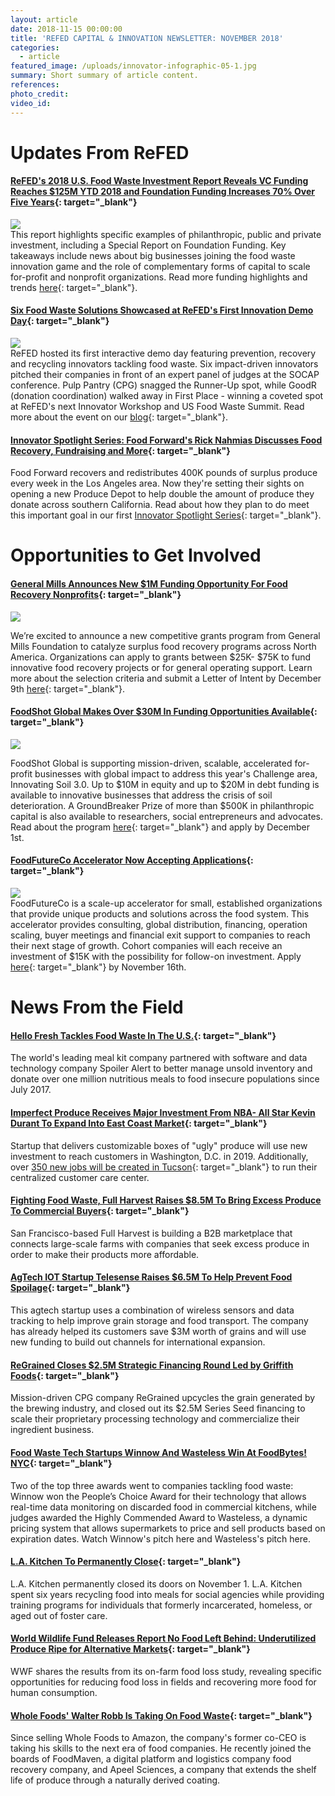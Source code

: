 ```yaml
---
layout: article
date: 2018-11-15 00:00:00
title: 'REFED CAPITAL & INNOVATION NEWSLETTER: NOVEMBER 2018'
categories:
  - article
featured_image: /uploads/innovator-infographic-05-1.jpg
summary: Short summary of article content.
references:
photo_credit:
video_id:
---
```


# Updates From ReFED

#### [ReFED's 2018 U.S. Food Waste Investment Report Reveals VC Funding Reaches $125M YTD 2018 and Foundation Funding Increases 70% Over Five Years](http://www.refed.com/2018InvestmentReport){: target="_blank"}

![](/uploads/fwirpic2.png)<br>This report highlights specific examples of philanthropic, public and private investment, including a Special Report on Foundation Funding. Key takeaways include news about big businesses joining the food waste innovation game and the role of complementary forms of capital to scale for-profit and nonprofit organizations. Read more funding highlights and trends [here](http://www.refed.com/2018InvestmentReport){: target="_blank"}.

#### [Six Food Waste Solutions Showcased at ReFED's First Innovation Demo Day](https://www.refed.com/content-hub/goodr-and-pulp-pantry-take-first-place-and-runner-up-at-refeds-food-waste-innovation-demo-day){: target="_blank"}

![](/uploads/blog1-2.png)<br>ReFED hosted its first interactive demo day featuring prevention, recovery and recycling innovators tackling food waste. Six impact-driven innovators pitched their companies in front of an expert panel of judges at the SOCAP conference. Pulp Pantry (CPG) snagged the Runner-Up spot, while GoodR (donation coordination) walked away in First Place - winning a coveted spot at ReFED's next Innovator Workshop and US Food Waste Summit. Read more about the event on our [blog](https://www.refed.com/content-hub/goodr-and-pulp-pantry-take-first-place-and-runner-up-at-refeds-food-waste-innovation-demo-day){: target="_blank"}.

#### [Innovator Spotlight Series: Food Forward's Rick Nahmias Discusses Food Recovery, Fundraising and More](https://www.refed.com/content-hub/Innovator-Spotlight-Series/food-forward){: target="_blank"}

Food Forward recovers and redistributes 400K pounds of surplus produce every week in the Los Angeles area. Now they're setting their sights on opening a new Produce Depot to help double the amount of produce they donate across southern California. Read about how they plan to do meet this important goal in our first [Innovator Spotlight Series](https://www.refed.com/content-hub/Innovator-Spotlight-Series/food-forward){: target="_blank"}.

# Opportunities to Get Involved

#### [General Mills Announces New $1M Funding Opportunity For Food Recovery Nonprofits](https://www.generalmills.com/food-recovery-champions?mc_cid=1b8c65e51f&amp;mc_eid=[UNIQID]&amp;mc_cid=1fb77ed531&amp;mc_eid=[UNIQID]){: target="_blank"}

![](/uploads/general-mills.jpg)

We’re excited to announce a new competitive grants program from General Mills Foundation to catalyze surplus food recovery programs across North America. Organizations can apply to grants between $25K- $75K to fund innovative food recovery projects or for general operating support. Learn more about the selection criteria and submit a Letter of Intent by December 9th [here](https://www.generalmills.com/food-recovery-champions?mc_cid=1b8c65e51f&amp;mc_eid=[UNIQID]&amp;mc_cid=1fb77ed531&amp;mc_eid=[UNIQID]){: target="_blank"}.

#### [FoodShot Global Makes Over $30M In Funding Opportunities Available](http://www.foodshot.org/about.html){: target="_blank"}

![](/uploads/foodshot-global-3.PNG)

FoodShot Global is supporting mission-driven, scalable, accelerated for-profit businesses with global impact to address this year's Challenge area, Innovating Soil 3.0. Up to $10M in equity and up to $20M in debt funding is available to innovative businesses that address the crisis of soil deterioration. A GroundBreaker Prize of more than $500K in philanthropic capital is also available to researchers, social entrepreneurs and advocates. Read about the program [here](http://www.foodshot.org/about.html){: target="_blank"} and apply by December 1st.

#### [FoodFutureCo Accelerator Now Accepting Applications](https://gust.com/programs/foodfutureco-accelerator-cohort-4){: target="_blank"}

![](/uploads/foodfutureco.PNG)<br>FoodFutureCo is a scale-up accelerator for small, established organizations that provide unique products and solutions across the food system. This accelerator provides consulting, global distribution, financing, operation scaling, buyer meetings and financial exit support to companies to reach their next stage of growth. Cohort companies will each receive an investment of $15K with the possibility for follow-on investment. Apply [here](https://gust.com/programs/foodfutureco-accelerator-cohort-4){: target="_blank"} by November 16th.

# News From the Field

#### [Hello Fresh Tackles Food Waste In The U.S.](http://blog.spoileralert.com/hellofresh-tackles-food-waste?utm_source=hs_automation&amp;utm_medium=email&amp;utm_content=64582482&amp;_hsenc=p2ANqtz-_5AzVosoebwiT2EUWcp69z6gEFJmRpdrWMvsDvQtTv24QTIyMozfFMuMcXRHSHeKEHWhVRAjN0dsnAwkUTudDr0ZjVYA&amp;_hsmi=64582482){: target="_blank"}

The world's leading meal kit company partnered with software and data technology company Spoiler Alert to better manage unsold inventory and donate over one million nutritious meals to food insecure populations since July 2017. 

#### [Imperfect Produce Receives Major Investment From NBA- All Star Kevin Durant To Expand Into East Coast Market](https://www.businessinsider.com/kevin-durant-imperfect-ugly-fruits-vegetables-2018-10){: target="_blank"}

Startup that delivers customizable boxes of "ugly" produce will use new investment to reach customers in Washington, D.C. in 2019. Additionally, over [350 new jobs will be created in Tucson](https://tucson.com/business/imperfect-produce-with-jobs-coming-to-tucson/article_bcb66279-a6d4-5af9-95c6-e2b2607bea01.html){: target="_blank"} to run their centralized customer care center.

#### [Fighting Food Waste, Full Harvest Raises $8.5M To Bring Excess Produce To Commercial Buyers](https://techcrunch-com.cdn.ampproject.org/c/s/techcrunch.com/2018/08/15/full-harvest-series-a/amp/){: target="_blank"}

San Francisco-based Full Harvest is building a B2B marketplace that connects large-scale farms with companies that seek excess produce in order to make their products more affordable.

#### [AgTech IOT Startup Telesense Raises $6.5M To Help Prevent Food Spoilage](https://thespoon.tech/agtech-iot-startup-telesense-raises-6-5m-to-help-prevent-food-spoilage/){: target="_blank"}

This agtech startup uses a combination of wireless sensors and data tracking to help improve grain storage and food transport. The company has already helped its customers save $3M worth of grains and will use new funding to build out channels for international expansion.

#### [ReGrained Closes $2.5M Strategic Financing Round Led by Griffith Foods](https://www.regrained.com/blogs/upcyclist/regrained-closes-2-5m-strategic-financing-round-led-by-griffith-foods){: target="_blank"}

Mission-driven CPG company ReGrained upcycles the grain generated by the brewing industry, and closed out its $2.5M Series Seed financing to scale their proprietary processing technology and commercialize their ingredient business.

#### [Food Waste Tech Startups Winnow And Wasteless Win At FoodBytes! NYC](https://www.foodbytesworld.com/winnow-wasteless-somadetect-tackle-food-waste-and-milk-quality-at-foodbytes-nyc/){: target="_blank"}

Two of the top three awards went to companies tackling food waste: Winnow won the People’s Choice Award for their technology that allows real-time data monitoring on discarded food in commercial kitchens, while judges awarded the Highly Commended Award to Wasteless, a dynamic pricing system that allows supermarkets to price and sell products based on expiration dates. Watch Winnow's pitch here and Wasteless's pitch here.

#### [L.A. Kitchen To Permanently Close](https://la.eater.com/2018/10/30/18016788/non-profit-la-kitchen-closure-los-angeles){: target="_blank"}

L.A. Kitchen permanently closed its doors on November 1. L.A. Kitchen spent six years recycling food into meals for social agencies while providing training programs for individuals that formerly incarcerated, homeless, or aged out of foster care.

#### [World Wildlife Fund Releases Report No Food Left Behind: Underutilized Produce Ripe for Alternative Markets](https://www.worldwildlife.org/publications/no-food-left-behind-part-1-underutilized-produce-ripe-for-alternative-markets){: target="_blank"}

WWF shares the results from its on-farm food loss study, revealing specific opportunities for reducing food loss in fields and recovering more food for human consumption.

#### [Whole Foods' Walter Robb Is Taking On Food Waste](https://www-forbes-com.cdn.ampproject.org/c/s/www.forbes.com/sites/danagunders/2018/08/10/whole-foods-walter-robb-is-taking-on-food-waste/amp/){: target="_blank"}

Since selling Whole Foods to Amazon, the company's former co-CEO is taking his skills to the next era of food companies. He recently joined the boards of FoodMaven, a digital platform and logistics company food recovery company, and Apeel Sciences, a company that extends the shelf life of produce through a naturally derived coating.